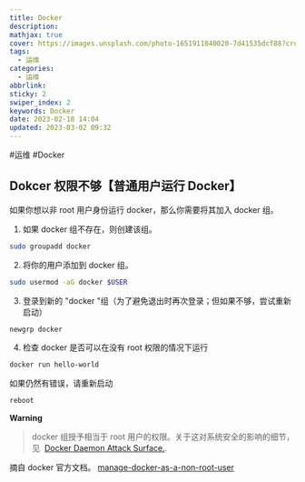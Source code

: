 ```yaml
---
title: Docker
description: 
mathjax: true
cover: https://images.unsplash.com/photo-1651911840020-7d41535dcf88?crop=entropy&cs=tinysrgb&fm=jpg&ixid=MnwzNjM5Nzd8MHwxfHJhbmRvbXx8fHx8fHx8fDE2NzgzODE3NzE&ixlib=rb-4.0.3&q=80&w=1920&h=1080
tags:
  - 运维
categories:
  - 运维
abbrlink: 
sticky: 2
swiper_index: 2
keywords: Docker
date: 2023-02-18 14:04
updated: 2023-03-02 09:32
---
```


#运维 #Docker

## Dokcer 权限不够【普通用户运行 Docker】

如果你想以非 root 用户身份运行 docker，那么你需要将其加入 docker 组。

1.  如果 docker 组不存在，则创建该组。

```bash
sudo groupadd docker
```

2.  将你的用户添加到 docker 组。

```bash
sudo usermod -aG docker $USER
```

3.  登录到新的 "docker "组（为了避免退出时再次登录；但如果不够，尝试重新启动）

```bash
newgrp docker
```

4.  检查 docker 是否可以在没有 root 权限的情况下运行

```bash
docker run hello-world
```

如果仍然有错误，请重新启动

```bash
reboot
```

**Warning**

> docker 组授予相当于 root 用户的权限。关于这对系统安全的影响的细节，见  [Docker Daemon Attack Surface.](https://docs.docker.com/engine/security/#docker-daemon-attack-surface).

摘自 docker 官方文档。 [manage-docker-as-a-non-root-user](https://docs.docker.com/install/linux/linux-postinstall/#manage-docker-as-a-non-root-user)
